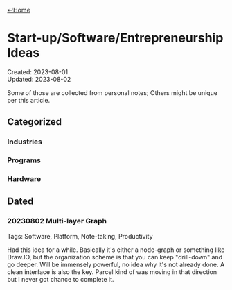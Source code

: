 [↵Home](https://www.totalimagine.com/)

# Start-up/Software/Entrepreneurship Ideas

Created: 2023-08-01  
Updated: 2023-08-02

Some of those are collected from personal notes; Others might be unique per this article.

## Categorized

### Industries

### Programs

### Hardware

## Dated

### 20230802 Multi-layer Graph

Tags: Software, Platform, Note-taking, Productivity

Had this idea for a while. Basically it's either a node-graph or something like Draw.IO, but the organization scheme is that you can keep "drill-down" and go deeper. Will be immensely powerful, no idea why it's not already done. A clean interface is also the key. Parcel kind of was moving in that direction but I never got chance to complete it.